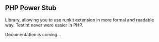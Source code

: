 PHP Power Stub
--------------

Library, allowing you to use runkit extension in more formal and readable way.
Testint never were easier in PHP.

Documentation is coming...